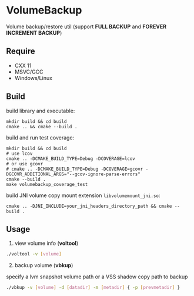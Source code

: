 # VolumeBackup
Volume backup/restore util (support **FULL BACKUP** and **FOREVER INCREMENT BACKUP**)

## Require
 - CXX 11
 - MSVC/GCC
 - Windows/Linux

## Build
build library and executable:
```
mkdir build && cd build
cmake .. && cmake --build .
```

build and run test coverage:
```
mkdir build && cd build
# use lcov
cmake .. -DCMAKE_BUILD_TYPE=Debug -DCOVERAGE=lcov
# or use gcovr
# cmake .. -DCMAKE_BUILD_TYPE=Debug -DCOVERAGE=gcovr -DGCOVR_ADDITIONAL_ARGS="--gcov-ignore-parse-errors"
cmake --build .
make volumebackup_coverage_test
```

build JNI volume copy mount extension `libvolumemount_jni.so`:
```
cmake .. -DJNI_INCLUDE=your_jni_headers_directory_path && cmake --build .
```

## Usage
1. view volume info (**voltool**)
```bash
./voltool -v [volume]
```

2. backup volume (**vbkup**)

specify a lvm snapshot volume path or a VSS shadow copy path to backup
```bash
./vbkup -v [volume] -d [datadir] -m [metadir] { -p [prevmetadir] }
```